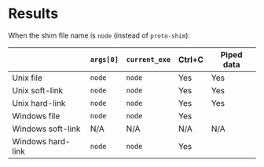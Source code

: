 # Results

When the shim file name is `node` (instead of `proto-shim`):

|                   | `args[0]` | `current_exe` | Ctrl+C | Piped data |
| ----------------- | --------- | ------------- | ------ | ---------- |
| Unix file         | `node`    | `node`        | Yes    | Yes        |
| Unix soft-link    | `node`    | `node`        | Yes    | Yes        |
| Unix hard-link    | `node`    | `node`        | Yes    | Yes        |
| Windows file      | `node`    | `node`        | Yes    |            |
| Windows soft-link | N/A       | N/A           | N/A    | N/A        |
| Windows hard-link | `node`    | `node`        | Yes    |            |
